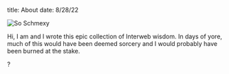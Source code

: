 title: About
date: 8/28/22

![So Schmexy][my_sweet_photo]

Hi, I am <username> and I wrote this epic collection of Interweb
wisdom. In days of yore, much of this would have been deemed sorcery
and I would probably have been burned at the stake.

?

[my_sweet_photo]: {static}/images/Terra_Blade.png